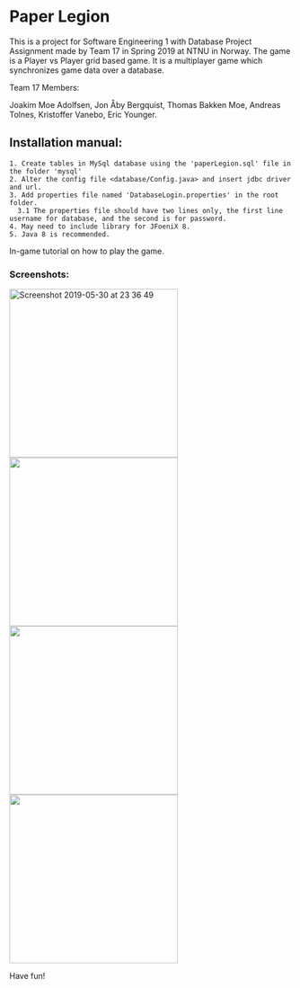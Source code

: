 # Paper Legion
This is a project for Software Engineering 1 with Database Project Assignment made by Team 17 in Spring 2019 at NTNU in Norway.
The game is a Player vs Player grid based game. It is a multiplayer game which synchronizes game data over a database.

Team 17 Members: 

Joakim Moe Adolfsen,
Jon Åby Bergquist,
Thomas Bakken Moe,
Andreas Tolnes,
Kristoffer Vanebo,
Eric Younger.

## Installation manual:
```
1. Create tables in MySql database using the 'paperLegion.sql' file in the folder 'mysql'
2. Alter the config file <database/Config.java> and insert jdbc driver and url.
3. Add properties file named 'DatabaseLogin.properties' in the root folder.
  3.1 The properties file should have two lines only, the first line username for database, and the second is for password.
4. May need to include library for JFoeniX 8.
5. Java 8 is recommended.
```
  
In-game tutorial on how to play the game.

### Screenshots:

<img width="300" alt="Screenshot 2019-05-30 at 23 36 49" src="https://user-images.githubusercontent.com/44582953/58666513-d1ec3600-8333-11e9-9430-c503a67a091c.png"> 
<img width="300" src="https://user-images.githubusercontent.com/44582953/58666636-2b546500-8334-11e9-9d22-71bbcac91419.png">
<img width="300" src="https://user-images.githubusercontent.com/44582953/58666663-4626d980-8334-11e9-9b12-5e62f0369a71.png">
<img width="300" src="https://user-images.githubusercontent.com/44582953/58666701-5b9c0380-8334-11e9-812c-f6508f95f1ab.png">



Have fun!
